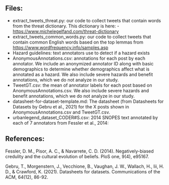 ## Files:
- extract_tweets_threat.py: our code to collect tweets that contain words from the threat dictionary. This dictionary is here: - https://www.michelegelfand.com/threat-dictionary
- extract_tweets_common_words.py: our code to collect tweets that contain common English words based on the top lemmas from https://www.wordfrequency.info/samples.asp
- Hazard guidelines: text annotators use to detect if a hazard exists 
- AnonymousAnnotations.csv: annotations for each post by each annotator. We include an anonymized annotator ID along with basic demographics to determine whether demographics affect what is annotated as a hazard. We also include severe hazards and benefit annotations, which we do not analyze in our study.
- TweetGT.csv: the mean of annotator labels for each post based on AnonymousAnnotations.csv. We also include severe hazards and benefit annotations, which we do not analyze in our study.
- datasheet-for-dataset-template.md: The datasheet (from Datasheets for Datasets by Gebru et al., 2021) for the X posts shown in  AnonymousAnnotations.csv and TweetGT.csv.
- urbanlegend_dataset_CODER#S.csv: 2014 SNOPES text annotated by each of 7 annotators from Fessler et al., 2014:

## References:

Fessler, D. M., Pisor, A. C., & Navarrete, C. D. (2014). Negatively-biased credulity and the cultural evolution of beliefs. PloS one, 9(4), e95167.

Gebru, T., Morgenstern, J., Vecchione, B., Vaughan, J. W., Wallach, H., Iii, H. D., & Crawford, K. (2021). Datasheets for datasets. Communications of the ACM, 64(12), 86-92.
